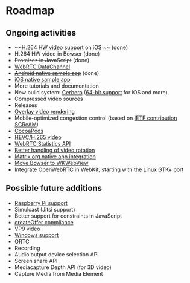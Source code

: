 # Roadmap

## Ongoing activities

* [~~H.264 HW video support on iOS ~~](http://www.openwebrtc.io/blog/2015/1/14/hardware-h264-video-on-ios) (done)
* ~~H.264 HW video in Bowser~~ (done)
* ~~Promises in JavaScript~~ (done)
* [WebRTC DataChannel](https://github.com/EricssonResearch/openwebrtc/issues/3)
* [~~Android native sample app~~](https://github.com/EricssonResearch/openwebrtc-examples/pull/31) (done)
* [iOS native sample app](https://github.com/EricssonResearch/openwebrtc-examples/pull/49)
* More tutorials and documentation
* New build system: [Cerbero](https://github.com/nirbheek/cerbero) ([64-bit support](https://github.com/EricssonResearch/openwebrtc/issues/48) for iOS and more)
* Compressed video sources
* Releases
* [Overlay video rendering](https://github.com/EricssonResearch/openwebrtc-examples/issues/38)
* Mobile-optimized congestion control (based on [IETF contribution SCReAM](https://tools.ietf.org/html/draft-johansson-rmcat-scream-cc-00))
* [CocoaPods](https://github.com/EricssonResearch/openwebrtc/issues/59)
* [HEVC/H.265 video](https://github.com/EricssonResearch/openwebrtc/issues/1)
* [WebRTC Statistics API](https://github.com/EricssonResearch/openwebrtc/issues/5)
* [Better handling of video rotation](https://github.com/EricssonResearch/openwebrtc/issues/150)
* [Matrix.org native app integration](https://github.com/matrix-org/matrix-ios-sdk/issues/3)
* [Move Bowser to WKWebView](https://github.com/EricssonResearch/bowser/issues/1)
* Integrate OpenWebRTC in WebKit, starting with the Linux GTK+ port

## Possible future additions

* [Raspberry Pi support](https://github.com/EricssonResearch/openwebrtc/issues/172)
* Simulcast (Jitsi support)
* Better support for constraints in JavaScript
* [createOffer compliance](https://github.com/EricssonResearch/openwebrtc/issues/62)
* VP9 video
* [Windows support](https://github.com/EricssonResearch/openwebrtc/issues/2)
* ORTC
* Recording
* Audio output device selection API
* Screen share API
* Mediacapture Depth API (for 3D video)
* Capture Media from Media Element